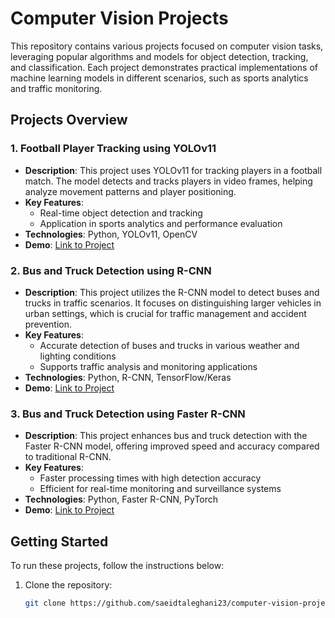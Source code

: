 # Computer Vision Projects

This repository contains various projects focused on computer vision tasks, leveraging popular algorithms and models for object detection, tracking, and classification. Each project demonstrates practical implementations of machine learning models in different scenarios, such as sports analytics and traffic monitoring.

## Projects Overview

### 1. Football Player Tracking using YOLOv11
- **Description**: This project uses YOLOv11 for tracking players in a football match. The model detects and tracks players in video frames, helping analyze movement patterns and player positioning.
- **Key Features**:
  - Real-time object detection and tracking
  - Application in sports analytics and performance evaluation
- **Technologies**: Python, YOLOv11, OpenCV
- **Demo**: [Link to Project](https://github.com/saeidtaleghani23/Computer_Vision_Projects/tree/main/Football_Player_Tracking_YOLO11)

### 2. Bus and Truck Detection using R-CNN
- **Description**: This project utilizes the R-CNN model to detect buses and trucks in traffic scenarios. It focuses on distinguishing larger vehicles in urban settings, which is crucial for traffic management and accident prevention.
- **Key Features**:
  - Accurate detection of buses and trucks in various weather and lighting conditions
  - Supports traffic analysis and monitoring applications
- **Technologies**: Python, R-CNN, TensorFlow/Keras
- **Demo**: [Link to Project](https://github.com/saeidtaleghani23/Computer_Vision_Projects/tree/main/Bus_Truck_Detection_R_CNN)

### 3. Bus and Truck Detection using Faster R-CNN
- **Description**: This project enhances bus and truck detection with the Faster R-CNN model, offering improved speed and accuracy compared to traditional R-CNN.
- **Key Features**:
  - Faster processing times with high detection accuracy
  - Efficient for real-time monitoring and surveillance systems
- **Technologies**: Python, Faster R-CNN, PyTorch
- **Demo**: [Link to Project](https://github.com/saeidtaleghani23/Computer_Vision_Projects/tree/main/Bus_Truck_Detection_Faster_R_CNN)

## Getting Started

To run these projects, follow the instructions below:
1. Clone the repository:
   ```bash
   git clone https://github.com/saeidtaleghani23/computer-vision-projects.git
